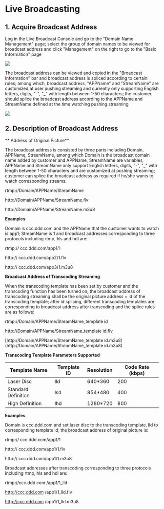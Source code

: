 # Live Broadcasting

## **1. Acquire Broadcast Address**

Log in the Live Broadcast Console and go to the "Domain Name Management" page; select the group of domain names to be viewed for broadcast address and click "Management" on the right to go to the "Basic Information" page

![](https://github.com/jdcloudcom/cn/blob/edit/image/live-video/%E6%8E%A8%E6%B5%81%E5%9C%B0%E5%9D%80-%E8%8E%B7%E5%8F%96%E6%8E%A8%E6%B5%81%E5%9C%B0%E5%9D%80.png)

The broadcast address can be viewed and copied in the "Broadcast Information" bar and broadcast address is spliced according to certain rules; among which, broadcast address, "APPName" and "StreamName" are customized at user pushing streaming and currently only supporting English letters, digits, "-", "_" with length between 1-50 characters; the customer should splice the broadcast address according to the APPName and StreamName defined at the time watching pushing streaming

![](https://github.com/jdcloudcom/cn/blob/edit/image/live-video/%E5%9F%9F%E5%90%8D%E7%AE%A1%E7%90%86-%E8%8E%B7%E5%8F%96%E6%92%AD%E6%94%BE%E5%9C%B0%E5%9D%80.png)

## **2. Description of Broadcast Address**

** Address of Original Picture**

The broadcast address is consisted by three parts including Domain, APPName, StreamName, among which Domain is the broadcast domain name added by customer and APPName, StreamName are variables, APPName and StreamName only support English letters, digits, "-", "_" with length between 1-50 characters and are customized at pushing streaming; customer can splice the broadcast address as required if he/she wants to watch corresponding streams.

rtmp://Domain/APPName/StreamName

http://Domain/APPName/StreamName.flv

http://Domain/APPName/StreamName.m3u8

**Examples**

Domain is ccc.ddd.com and the APPName that the customer wants to watch is
app1; StreamName is 1 and broadcast addresses corresponding to three protocols including rtmp, hls and hdl are:

rtmp:// ccc.ddd.com/app1/1

http:// ccc.ddd.com/app2/1.flv

http:// ccc.ddd.com/app3/1.m3u8

**Broadcast Address of Transcoding Streaming**

When the transcoding template has been set by customer and the transcoding function has been turned on, the broadcast address of transcoding streaming shall be the original picture address + id of the transcoding template; after id splicing, different transcoding templates are corresponding to broadcast address after transcoding and the splice rules are as follows:

rtmp://Domain/APPName/StreamName_template id

http://Domain/APPName/StreamName_template id.flv

[http://Domain/APPName/StreamName_template id.m3u8](http://Domain/APPName/StreamName_template id.m3u8)

**Transcoding Template Parameters Supported**

| **Template Name** | **Template ID** | **Resolution** | **Code Rate (kbps)** |
|--------------|-------------|------------|------------------|
| Laser Disc       | lld         | 640\*360   | 200              |
| Standard Definition         | lsd         | 854\*480   | 400              |
| High Definition         | lhd         | 1280\*720  | 800              |

**Examples**

Domain is ccc.ddd.com and set laser disc to the transcoding template, lld to corresponding template id; the broadcast address of original picture is:

rtmp:// ccc.ddd.com/app1/1

http:// ccc.ddd.com/app1/1.flv

http:// ccc.ddd.com/app1/1.m3u8

Broadcast addresses after transcoding corresponding to three protocols including rtmp, hls and hdl are:

rtmp://ccc.ddd.com /app1/1_lld

http://ccc.ddd.com /app1/1_lld.flv

http://ccc.ddd.com /app1/1_lld.m3u8
